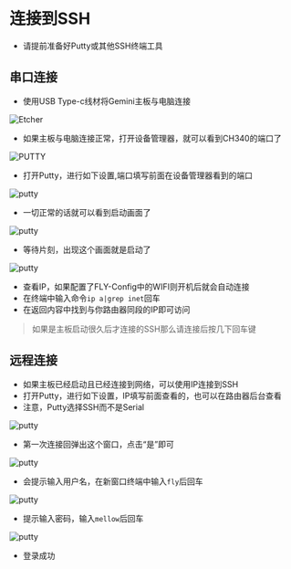 # 连接到SSH

* 请提前准备好Putty或其他SSH终端工具

## 串口连接

* 使用USB Type-c线材将Gemini主板与电脑连接

![Etcher](../images/system/ssh1.png ":no-zoom")

* 如果主板与电脑连接正常，打开设备管理器，就可以看到CH340的端口了

![PUTTY](../images/system/ssh2.png ":no-zooom")

* 打开Putty，进行如下设置,端口填写前面在设备管理器看到的端口

![putty](../images/system/ssh3.png ":no-zooom")

* 一切正常的话就可以看到启动画面了

![putty](../images/system/ssh4.png ":no-zooom")

* 等待片刻，出现这个画面就是启动了

![putty](../images/system/ssh5.png ":no-zooom")

* 查看IP，如果配置了FLY-Config中的WIFI则开机后就会自动连接
* 在终端中输入命令```ip a|grep inet```回车
* 在返回内容中找到与你路由器同段的IP即可访问

> 如果是主板启动很久后才连接的SSH那么请连接后按几下回车键

## 远程连接

* 如果主板已经启动且已经连接到网络，可以使用IP连接到SSH
* 打开Putty，进行如下设置，IP填写前面查看的，也可以在路由器后台查看
* 注意，Putty选择SSH而不是Serial

![putty](../images/system/ssh6.png ":no-zooom")

* 第一次连接回弹出这个窗口，点击“是”即可

![putty](../images/system/ssh7.png ":no-zooom")

* 会提示输入用户名，在新窗口终端中输入```fly```后回车

![putty](../images/system/ssh8.png ":no-zooom")

* 提示输入密码，输入```mellow```后回车

![putty](../images/system/ssh9.png ":no-zooom")

* 登录成功